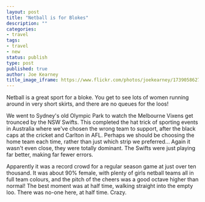 ```yaml
---
layout: post
title: "Netball is for Blokes"
description: ""
categories:
- travel
tags:
- travel
- new
status: publish
type: post
published: true
author: Joe Kearney
title_image_iframe: https://www.flickr.com/photos/joekearney/17390586275/in/set-72157652300500261/player/
---
```


Netball is a great sport for a bloke. You get to see lots of women running around in very short skirts, and there are no queues for the loos!

We went to Sydney's old Olympic Park to watch the Melbourne Vixens get trounced by the NSW Swifts. This completed the hat trick of sporting events in Australia where we've chosen the wrong team to support, after the black caps at the cricket and Carlton in AFL. Perhaps we should be choosing the home team each time, rather than just which strip we preferred... Again it wasn't even close, they were totally dominant. The Swifts were just playing far better, making far fewer errors.

Apparently it was a record crowd for a regular season game at just over ten thousand. It was about 90% female, with plenty of girls netball teams all in full team colours, and the pitch of the cheers was a good octave higher than normal! The best moment was at half time, walking straight into the empty loo. There was no-one here, at half time. Crazy.